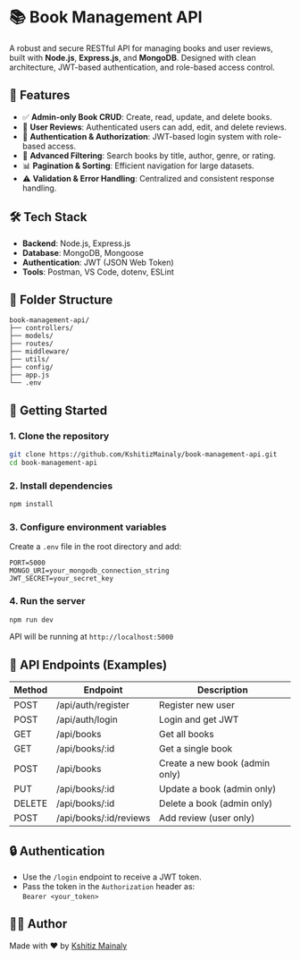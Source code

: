 
# 📚 Book Management API

A robust and secure RESTful API for managing books and user reviews, built with **Node.js**, **Express.js**, and **MongoDB**. Designed with clean architecture, JWT-based authentication, and role-based access control.

## 🚀 Features

- ✅ **Admin-only Book CRUD**: Create, read, update, and delete books.
- 🧾 **User Reviews**: Authenticated users can add, edit, and delete reviews.
- 🔐 **Authentication & Authorization**: JWT-based login system with role-based access.
- 🔎 **Advanced Filtering**: Search books by title, author, genre, or rating.
- 📊 **Pagination & Sorting**: Efficient navigation for large datasets.
- ⚠️ **Validation & Error Handling**: Centralized and consistent response handling.

## 🛠 Tech Stack

- **Backend**: Node.js, Express.js
- **Database**: MongoDB, Mongoose
- **Authentication**: JWT (JSON Web Token)
- **Tools**: Postman, VS Code, dotenv, ESLint

## 📁 Folder Structure

```
book-management-api/
├── controllers/
├── models/
├── routes/
├── middleware/
├── utils/
├── config/
├── app.js
└── .env
```

## 🧪 Getting Started

### 1. Clone the repository

```bash
git clone https://github.com/KshitizMainaly/book-management-api.git
cd book-management-api
```

### 2. Install dependencies

```bash
npm install
```

### 3. Configure environment variables

Create a `.env` file in the root directory and add:

```env
PORT=5000
MONGO_URI=your_mongodb_connection_string
JWT_SECRET=your_secret_key
```

### 4. Run the server

```bash
npm run dev
```

API will be running at `http://localhost:5000`

## 🧪 API Endpoints (Examples)

| Method | Endpoint                  | Description                     |
|--------|---------------------------|---------------------------------|
| POST   | /api/auth/register        | Register new user               |
| POST   | /api/auth/login           | Login and get JWT               |
| GET    | /api/books                | Get all books                   |
| GET    | /api/books/:id            | Get a single book               |
| POST   | /api/books                | Create a new book (admin only)  |
| PUT    | /api/books/:id            | Update a book (admin only)      |
| DELETE | /api/books/:id            | Delete a book (admin only)      |
| POST   | /api/books/:id/reviews    | Add review (user only)          |

## 🔒 Authentication

- Use the `/login` endpoint to receive a JWT token.
- Pass the token in the `Authorization` header as:  
  `Bearer <your_token>`



## 🙋‍♂️ Author

Made with ❤️ by [Kshitiz Mainaly](https://github.com/KshitizMainaly)
